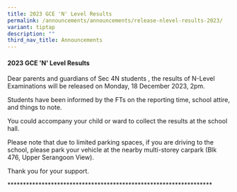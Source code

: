 ```yaml
---
title: 2023 GCE 'N' Level Results
permalink: /announcements/announcements/release-nlevel-results-2023/
variant: tiptap
description: ""
third_nav_title: Announcements
---
```

<h4>2023 GCE 'N' Level Results</h4><p>Dear parents and guardians of Sec 4N students , the results of N-Level Examinations will be released on Monday, 18 December 2023, 2pm.</p><p>Students have been informed by the FTs on the reporting time, school attire, and things to note.</p><p>You could accompany your child or ward to collect the results at the school hall.</p><p>Please note that due to limited parking spaces, if you are driving to the school, please park your vehicle at the nearby multi-storey carpark (Blk 476, Upper Serangoon View).</p><p>Thank you for your support.</p><p>******************************************************************</p>